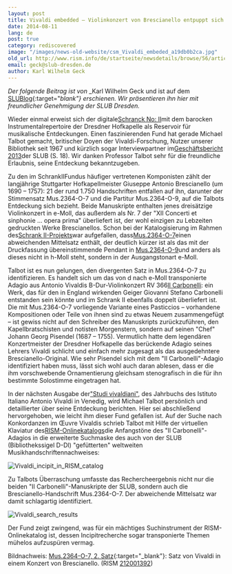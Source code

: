 ```yaml
---
layout: post
title: Vivaldi embedded – Violinkonzert von Brescianello entpuppt sich als Pasticcio
date: 2014-08-11
lang: de
post: true
category: rediscovered
image: "/images/news-old-website/csm_Vivaldi_embeded_a19db0b2ca.jpg"
old_url: http://www.rism.info/de/startseite/newsdetails/browse/56/article/64/vivaldi-embedded-violin-concerto-by-brescianello-turns-out-to-be-a-pasticcio.html
email: geck@slub-dresden.de
author: Karl Wilhelm Geck
---
```


_Der folgende Beitrag ist von_ _Karl Wilhelm Geck und ist auf dem [SLUBlog](http://blog.slub-dresden.de/beitrag/2014/08/05/vivaldi-embedded-violinkonzert-von-brescianello-entpuppt-sich-als-pasticcio/){:target="_blank"} erschienen. Wir präsentieren ihn hier mit freundlicher Genehmigung der SLUB Dresden._

Wieder einmal erweist sich der digitale[Schranck No: II](http://hofmusik.slub-dresden.de/themen/schrank-zwei/)mit dem barocken Instrumentalrepertoire der Dresdner Hofkapelle als Reservoir für musikalische Entdeckungen. Einen faszinierenden Fund hat gerade Michael Talbot gemacht, britischer Doyen der Vivaldi-Forschung, Nutzer unserer Bibliothek seit 1967 und kürzlich sogar Interviewpartner im[Geschäftsbericht 2013](http://nbn-resolving.de/urn:nbn:de:bsz:14-qucosa-145734)der SLUB (S. 18). Wir danken Professor Talbot sehr für die freundliche Erlaubnis, seine Entdeckung bekanntzugeben.


Zu den im SchrankIIFundus häufiger vertretenen Komponisten zählt der langjährige Stuttgarter Hofkapellmeister Giuseppe Antonio Brescianello (um 1690 – 1757): 21 der rund 1.750 Handschriften entfallen auf ihn, darunter der Stimmensatz Mus.2364-O-7 und die Partitur Mus.2364-O-9, auf die Talbots Entdeckung sich bezieht. Beide Manuskripte enthalten jenes dreisätzige Violinkonzert in e-Moll, das außerdem als Nr. 7 der "XII Concerti et sinphonie … opera prima" überliefert ist, der wohl einzigen zu Lebzeiten gedruckten Werke Brescianellos. Schon bei der Katalogisierung im Rahmen des[Schrank II-Projekts](http://www.slub-dresden.de/ueber-uns/projekte/juengst-abgeschlossene-projekte/dresdner-hofkapelle/)war aufgefallen, dass[Mus.2364-O-7](http://digital.slub-dresden.de/id307162303)einen abweichenden Mittelsatz enthält, der deutlich kürzer ist als das mit der Druckfassung übereinstimmende Pendant in [Mus.2364-O-9](http://digital.slub-dresden.de/id320631184)und anders als dieses nicht in h-Moll steht, sondern in der Ausgangstonart e-Moll.


Talbot ist es nun gelungen, den divergenten Satz in Mus.2364-O-7 zu identifizieren. Es handelt sich um das von d nach e-Moll transponierte Adagio aus Antonio Vivaldis B-Dur-Violinkonzert RV 366[Il Carbonelli](https://www.youtube.com/watch?v=huLJ2Q95B7c): ein Werk, das für den in England wirkenden Geiger Giovanni Stefano Carbonelli entstanden sein könnte und im Schrank II ebenfalls doppelt überliefert ist. Die mit Mus.2364-O-7 vorliegende Variante eines Pasticcios – vorhandene Kompositionen oder Teile von ihnen sind zu etwas Neuem zusammengefügt – ist gewiss nicht auf den Schreiber des Manuskripts zurückzuführen, den Kapellbratschisten und notisten Morgenstern, sondern auf seinen "Chef" Johann Georg Pisendel (1687 – 1755). Vermutlich hatte dem legendären Konzertmeister der Dresdner Hofkapelle das berückende Adagio seines Lehrers Vivaldi schlicht und einfach mehr zugesagt als das ausgedehntere Brescianello-Original. Wie sehr Pisendel sich mit dem "Il Carbonelli"-Adagio identifiziert haben muss, lässt sich wohl auch daran ablesen, dass er die ihm vorschwebende Ornamentierung gleichsam stenografisch in die für ihn bestimmte Solostimme eingetragen hat.


In der nächsten Ausgabe der["Studi vivaldiani"](http://slubdd.de/katalog?TN_libero_mab213681701), des Jahrbuchs des Istituto Italiano Antonio Vivaldi in Venedig, wird Michael Talbot persönlich und detaillierter über seine Entdeckung berichten. Hier sei abschließend hervorgehoben, wie leicht ihm dieser Fund gefallen ist. Auf der Suche nach Konkordanzen im Œuvre Vivaldis schrieb Talbot mit Hilfe der virtuellen Klaviatur des[RISM-Onlinekatalogs](http://opac.rism.info/)die Anfangstöne des "Il Carbonelli"-Adagios in die erweiterte Suchmaske des auch von der SLUB (Bibliothekssigel D-Dl) "gefütterten" weltweiten Musikhandschriftennachweises:


![Vivaldi_incipit_in_RISM_catalog](http://blog.slub-dresden.de/fileadmin/_migrated/RTE/RTEmagicC_rism2C.png.png)


Zu Talbots Überraschung umfasste das Rechercheergebnis nicht nur die beiden "Il Carbonelli"-Manuskripte der SLUB, sondern auch die Brescianello-Handschrift Mus.2364-O-7. Der abweichende Mittelsatz war damit schlagartig identifiziert.

![Vivaldi_search_results](http://blog.slub-dresden.de/fileadmin/_migrated/RTE/RTEmagicC_rism2B_01.png.png)


Der Fund zeigt zwingend, was für ein mächtiges Suchinstrument der RISM-Onlinekatalog ist, dessen Incipitrecherche sogar transponierte Themen mühelos aufzuspüren vermag.

Bildnachweis: [Mus.2364-O-7, 2. Satz](http://digital.slub-dresden.de/id307162303){:target="_blank"}: Satz von Vivaldi in einem Konzert von Brescianello. (RISM [212001392](https://opac.rism.info/metaopac/search?db=251&View=rism&q=rism212001392))
